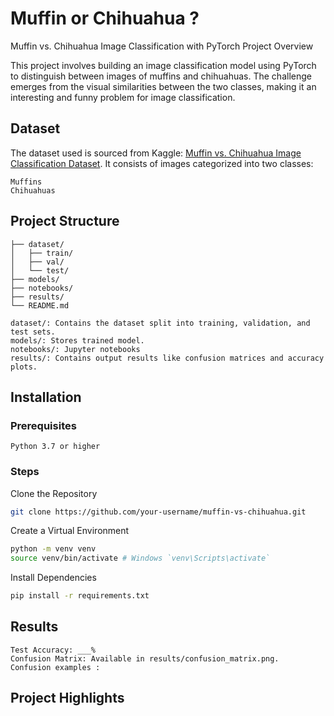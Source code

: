 # Muffin or Chihuahua ?

Muffin vs. Chihuahua Image Classification with PyTorch
Project Overview

This project involves building an image classification model using PyTorch to distinguish between images of muffins and chihuahuas. The challenge emerges from the visual similarities between the two classes, making it an interesting and funny problem for image classification.

## Dataset

The dataset used is sourced from Kaggle: [Muffin vs. Chihuahua Image Classification Dataset](https://www.kaggle.com/datasets/samuelcortinhas/muffin-vs-chihuahua-image-classification/data). It consists of images categorized into two classes:

    Muffins
    Chihuahuas

## Project Structure

```
├── dataset/
│   ├── train/
│   ├── val/
│   └── test/
├── models/
├── notebooks/
├── results/
└── README.md
```
    dataset/: Contains the dataset split into training, validation, and test sets.
    models/: Stores trained model.
    notebooks/: Jupyter notebooks
    results/: Contains output results like confusion matrices and accuracy plots.

## Installation
### Prerequisites

    Python 3.7 or higher

### Steps

Clone the Repository

```bash
git clone https://github.com/your-username/muffin-vs-chihuahua.git
```
Create a Virtual Environment
```bash
python -m venv venv
source venv/bin/activate # Windows `venv\Scripts\activate`
```

Install Dependencies

```bash
pip install -r requirements.txt
```

## Results

    Test Accuracy: ___%
    Confusion Matrix: Available in results/confusion_matrix.png.
    Confusion examples : 

## Project Highlights
